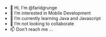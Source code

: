 - 👋 Hi, I'm @faridgrunge
- 👀 I’m interested in Mobile Development
- 🌱 I’m currently learning Java and Javascript
- 💞️ I’m not looking to collaborate
- 📫 Don't reach me ...

<!---
faridgrunge/faridgrunge is a ✨ special ✨ repository because its `README.md` (this file) appears on your GitHub profile.
You can click the Preview link to take a look at your changes.
--->
